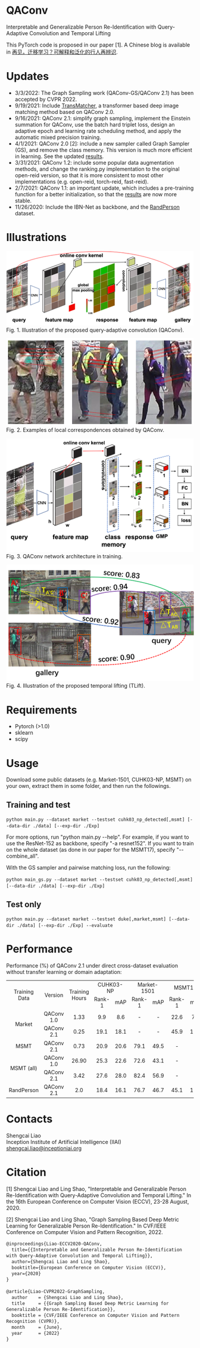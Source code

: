 # QAConv
Interpretable and Generalizable Person Re-Identification with Query-Adaptive Convolution and Temporal Lifting

This PyTorch code is proposed in our paper [1]. A Chinese blog is available in [再见，迁移学习？可解释和泛化的行人再辨识](https://mp.weixin.qq.com/s/ukZgCsGdig0jE6jmkpBbbA).

# Updates

* 3/3/2022: The Graph Sampling work (QAConv-GS/QAConv 2.1) has been accepted by CVPR 2022.
* 9/19/2021: Include [TransMatcher](https://github.com/ShengcaiLiao/QAConv/tree/master/projects/transmatcher), a transformer based deep image matching method based on QAConv 2.0.
* 9/16/2021: QAConv 2.1: simplify graph sampling, implement the Einstein summation for QAConv, use the batch hard triplet loss, design an adaptive epoch and learning rate scheduling method, and apply the automatic mixed precision training.
* 4/1/2021: QAConv 2.0 [2]: include a new sampler called Graph Sampler (GS), and remove the class memory. This version is much more efficient in learning. See the updated [results](#Performance).
* 3/31/2021: QAConv 1.2: include some popular data augmentation methods, and change the ranking.py implementation to the original open-reid version, so that it is more consistent to most other implementations (e.g. open-reid, torch-reid, fast-reid).
* 2/7/2021: QAConv 1.1: an important update, which includes a pre-training function for a better initialization, so that the [results](#Performance) are now more stable.
* 11/26/2020: Include the IBN-Net as backbone, and the [RandPerson](https://github.com/VideoObjectSearch/RandPerson) dataset.

# Illustrations

![QAConv](image/QAConv.png)
Fig. 1. Illustration of the proposed query-adaptive convolution (QAConv).

![QAConv-Link](image/qaconv-link.png)
Fig. 2. Examples of local correspondences obtained by QAConv.

![QAConv-Arch](image/arch.png)
Fig. 3. QAConv network architecture in training.

![TLift](image/TLift.png)
Fig. 4. Illustration of the proposed temporal lifting (TLift).

# Requirements

- Pytorch (>1.0)
- sklearn
- scipy

# Usage
Download some public datasets (e.g. Market-1501, CUHK03-NP, MSMT) on your own, extract them in some 
folder, and then run the followings.

## Training and test
`python main.py --dataset market --testset cuhk03_np_detected[,msmt] [--data-dir ./data] [--exp-dir ./Exp]`

For more options, run "python main.py --help". For example, if you want to use the ResNet-152 as backbone, specify "-a resnet152". If you want to train on the whole dataset (as done in our paper for the MSMT17), specify "--combine_all".

With the GS sampler and pairwise matching loss, run the following:

``python main_gs.py --dataset market --testset cuhk03_np_detected[,msmt] [--data-dir ./data] [--exp-dir ./Exp]``

## Test only
`python main.py --dataset market --testset duke[,market,msmt] [--data-dir ./data] [--exp-dir ./Exp] --evaluate`

# Performance

Performance (%) of QAConv 2.1 under direct cross-dataset evaluation without transfer learning or domain adaptation:

<table align="center">
  <tr align="center">
    <td rowspan="2">Training Data</td>
    <td rowspan="2">Version</td>
    <td rowspan="2">Training Hours</td>
    <td colspan="2">CUHK03-NP</td>
    <td colspan="2">Market-1501</td>
    <td colspan="2">MSMT17</td>
  </tr>
  <tr align="center">
    <td>Rank-1</td>
    <td>mAP</td>
    <td>Rank-1</td>
    <td>mAP</td>
    <td>Rank-1</td>
    <td>mAP</td>
  </tr>
  <tr align="center">
    <td rowspan="2">Market</td>
    <td>QAConv 1.0</td>
    <td>1.33</td>
    <td>9.9</td>
    <td>8.6</td>
    <td>-</td>
    <td>-</td>
    <td>22.6</td>
    <td>7.0</td>
  </tr>
  <tr align="center">
    <td>QAConv 2.1</td>
    <td>0.25</td>
    <td>19.1</td>
    <td>18.1</td>
    <td>-</td>
    <td>-</td>
    <td>45.9</td>
    <td>17.2</td>
  </tr>
  <tr align="center">
    <td>MSMT</td>
    <td>QAConv 2.1</td>
    <td>0.73</td>
    <td>20.9</td>
    <td>20.6</td>
    <td>79.1</td>
    <td>49.5</td>
    <td>-</td>
    <td>-</td>
  </tr>
  <tr align="center">
    <td rowspan="2">MSMT (all)</td>
    <td>QAConv 1.0</td>
    <td>26.90</td>
    <td>25.3</td>
    <td>22.6</td>
    <td>72.6</td>
    <td>43.1</td>
    <td>-</td>
    <td>-</td>
  </tr>
  <tr align="center">
    <td>QAConv 2.1</td>
    <td>3.42</td>
    <td>27.6</td>
    <td>28.0</td>
    <td>82.4</td>
    <td>56.9</td>
    <td>-</td>
    <td>-</td>
  </tr>
  <tr align="center">
    <td>RandPerson</td>
    <td>QAConv 2.1</td>
    <td>2.0</td>
    <td>18.4</td>
    <td>16.1</td>
    <td>76.7</td>
    <td>46.7</td>
    <td>45.1</td>
    <td>15.5</td>
  </tr>
</table>

# Contacts

Shengcai Liao  
Inception Institute of Artificial Intelligence (IIAI)  
shengcai.liao@inceptioniai.org

# Citation
[1] Shengcai Liao and Ling Shao, "Interpretable and Generalizable Person Re-Identification with Query-Adaptive Convolution and Temporal Lifting." In the 16th European Conference on Computer Vision (ECCV), 23-28 August, 2020.

[2] Shengcai Liao and Ling Shao, "Graph Sampling Based Deep Metric Learning for Generalizable Person Re-Identification." In CVF/IEEE Conference on Computer Vision and Pattern Recognition, 2022.

```
@inproceedings{Liao-ECCV2020-QAConv,  
  title={{Interpretable and Generalizable Person Re-Identification with Query-Adaptive Convolution and Temporal Lifting}},  
  author={Shengcai Liao and Ling Shao},  
  booktitle={European Conference on Computer Vision (ECCV)},  
  year={2020}  
}

@article{Liao-CVPR2022-GraphSampling,
  author    = {Shengcai Liao and Ling Shao},
  title     = {{Graph Sampling Based Deep Metric Learning for Generalizable Person Re-Identification}},
  booktitle = {CVF/IEEE Conference on Computer Vision and Pattern Recognition (CVPR)},
  month     = {June},
  year      = {2022}
}
```
